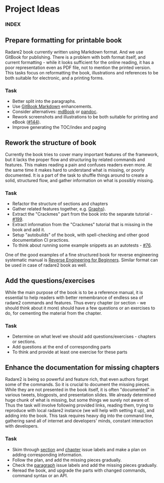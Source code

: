 # Project Ideas

### INDEX

## Prepare formatting for printable book

Radare2 book currently written using Markdown format. And we use GitBook for publishing.
There is a problem with both format itself, and current formatting - while it looks
sufficient for the online reading, it has a poor representation even as PDF file,
not to mention the printed version. This tasks focus on reformatting the book,
illustrations and references to be both suitable for electronic, and a printing forms.

### Task
* Better split into the paragraphs.
* Use [GitBook Markdown](https://docs.gitbook.com/content-editing/markdown) enhancements.
* Consider alternatives: [mdBook](https://github.com/rust-lang-nursery/mdBook) or [pandoc](https://pandoc.org).
* Rework screenshots and illustrations to be both suitable for printing and eBook ([#144](https://github.com/radare/radare2book/issues/144)).
* Improve generating the TOC/index and paging

## Rework the structure of book

Currently the book tries to cover many important features of the framework, but it lacks the
proper flow and structuring by related commands and features. This makes reading a pain and
confuses readers even more. At the same time it makes hard to understand what is missing, or poorly
documented. It is a part of the task to shuffle things around to create a solid, structured flow,
and gather information on what is possibly missing.

### Task
* Refactor the structure of sections and chapters
* Gather related features together, e.g. [Graphs](https://github.com/radare/radare2book/issues/196)).
* Extract the "Crackmes" part from the book into the separate tutorial - [#199](https://github.com/radare/radare2book/issues/199).
* Extract information from the "Crackmes" tutorial that is missing in the book and add it.
* Setup "autobuilds" of the book, with spell-checking and other good documentation CI practices.
* To think about running some example snippets as an autotests - [#76](https://github.com/radare/radare2book/issues/#76).

One of the good examples of a fine structured book for reverse engineering systematic manual is
[Reverse Engineering for Beginners](https://beginners.re). Similar format can be used in case of
radare2 book as well.

## Add the questions/exercises

While the main purpose of the book is to be a reference manual, it is essential to help readers
with better remembrance of endless sea of radare2 commands and features. Thus every chapter (or
section - we should think about it more) should have a few questions or an exercises to do, for
cementing the material from the chapter.

### Task
* Determine on what level we should add questions/exercises - chapters or sections.
* Add questions at the end of corresponding parts
* To think and provide at least one exercise for these parts

## Enhance the documentation for missing chapters

Radare2 is being so powerful and feature rich, that even authors forget some of the commands. So
it is crucial to document the missing pieces. While they are not presented in the book itself, it is
often "documented" in various tweets, blogposts, and presentation slides. We already determined huge
chunk of what is missing, but some things we surely not aware of. Thus the task will involve
following provided links, reading them, trying to reproduce with local radare2 instance (we will
help with setting it up), and adding into the book. This task requires heavy dig into the command
line, gathering sand all of internet and developers' minds, constant interaction with developers.

### Task
* Skim through [section](https://github.com/radare/radare2book/labels/section) and
	[chapter](https://github.com/radare/radare2book/labels/chapter) issue labels and make a plan
	on adding corresponding information.
* Follow the plan, and add the missing pieces gradually.
* Check the [paragraph](https://github.com/radare/radare2book/labels/paragraph) issue labels and add
	the missing pieces gradually.
* Reread the book, and upgrade the parts with changed commands, command syntax or an API.


